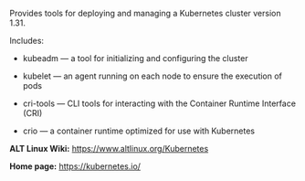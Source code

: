 Provides tools for deploying and managing a Kubernetes cluster version 1.31.

Includes:

* kubeadm — a tool for initializing and configuring the cluster

* kubelet — an agent running on each node to ensure the execution of pods

* cri-tools — CLI tools for interacting with the Container Runtime Interface (CRI)

* crio — a container runtime optimized for use with Kubernetes

**ALT Linux Wiki:** <https://www.altlinux.org/Kubernetes>

**Home page:** <https://kubernetes.io/>
